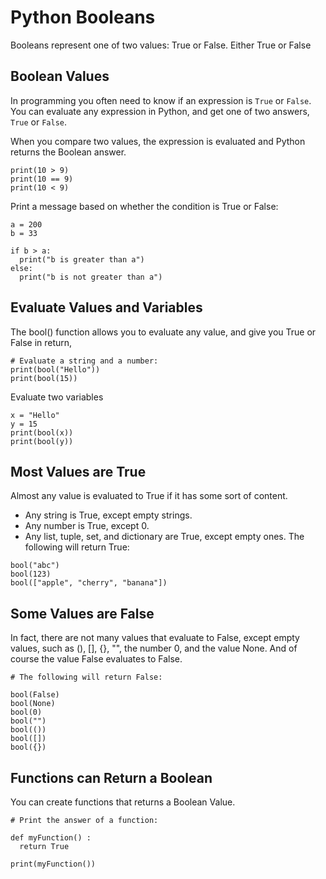 # Python Booleans
Booleans represent one of two values: True or False. Either True or False

## Boolean Values
In programming you often need to know if an expression is `True` or `False`. You can evaluate any expression in Python, and get one of two answers, `True` or `False`.


When you compare two values, the expression is evaluated and Python returns the Boolean answer.
```
print(10 > 9)
print(10 == 9)
print(10 < 9)
```

Print a message based on whether the condition is True or False:
```
a = 200
b = 33

if b > a:
  print("b is greater than a")
else:
  print("b is not greater than a")
```

## Evaluate Values and Variables
The bool() function allows you to evaluate any value, and give you True or False in return,
```
# Evaluate a string and a number:
print(bool("Hello"))
print(bool(15))
```
Evaluate two variables
```
x = "Hello"
y = 15
print(bool(x))
print(bool(y))
```

## Most Values are True
Almost any value is evaluated to True if it has some sort of content.
- Any string is True, except empty strings.
- Any number is True, except 0.
- Any list, tuple, set, and dictionary are True, except empty ones.
The following will return True:
```
bool("abc")
bool(123)
bool(["apple", "cherry", "banana"])
```

## Some Values are False
In fact, there are not many values that evaluate to False, except empty values, such as (), [], {}, "", the number 0, and the value None. And of course the value False evaluates to False.
```
# The following will return False:

bool(False)
bool(None)
bool(0)
bool("")
bool(())
bool([])
bool({})
```

## Functions can Return a Boolean
You can create functions that returns a Boolean Value.

```
# Print the answer of a function:

def myFunction() :
  return True

print(myFunction())
```
